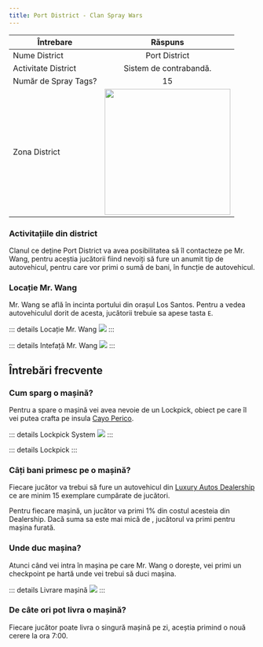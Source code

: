 ```yaml
---
title: Port District - Clan Spray Wars
---
```


| Întrebare   | Răspuns |
| ----------- | :-----------: |
| Nume District | Port District |
| Activitate District | Sistem de contrabandă. |
| Număr de Spray Tags? | 15 |
| Zona District | <Image src="https://i.imgur.com/nosurrU.png" width="256" label="Sudul hărții" /> |

###  Activitațiile din district

Clanul ce deține Port District va avea posibilitatea să îl contacteze pe Mr. Wang, pentru aceștia jucătorii fiind nevoiți să fure un anumit tip de autovehicul, pentru care vor primi o sumă de bani, în funcție de autovehicul.

### Locație Mr. Wang

Mr. Wang se află în incinta portului din orașul Los Santos. Pentru a vedea autovehiculul dorit de acesta, jucătorii trebuie sa apese tasta `E`.

::: details Locație Mr. Wang
  <Image src="https://i.imgur.com/y7HBI4K.png"  />
:::

::: details Intefață Mr. Wang
 <Image src="https://i.imgur.com/5YcQfSV.png" />
:::

## Întrebări frecvente

### Cum sparg o mașină?

Pentru a spare o mașină vei avea nevoie de un Lockpick, obiect pe care îl vei putea crafta pe insula [Cayo Perico](illegal-activities/cayo-perico-island#crafting-iteme).

::: details Lockpick System
<Image src="https://i.imgur.com/Y4FRIYm.gif" />
:::

::: details Lockpick
 <InventoryItem itemKey="lockpick" width="64" />
:::

### Câți bani primesc pe o mașină?

Fiecare jucător va trebui să fure un autovehicul din [Luxury Autos Dealership](properties/personal-vehicles#luxury-autos) ce are minim 15 exemplare cumpărate de jucători.

Pentru fiecare mașină, un jucător va primi 1% din costul acesteia din Dealership. Dacă suma sa este mai mică de <Dinero :amount="4500" />, jucătorul va primi <Dinero :amount="4500" /> pentru mașina furată.

### Unde duc mașina?

Atunci când vei intra în mașina pe care Mr. Wang o dorește, vei primi un checkpoint pe hartă unde vei trebui să duci mașina.

::: details Livrare mașină
<Image src="https://imgur.com/BLe8Vlk" />
:::

### De câte ori pot livra o mașină?

Fiecare jucător poate livra o singură mașină pe zi, aceștia primind o nouă cerere la ora 7:00.
